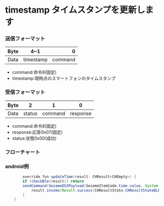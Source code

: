 # timestamp タイムスタンプを更新します

### 送信フォーマット

|  Byte  | 4~1|       0 |  
|:------:|:----:|--------:|
| Data   | timestamp| command |

- command:命令8(固定)
- timestamp:現時点のスマートフォンのタイムスタンプ


### 受信フォーマット

| Byte  |    2    |   1   |     0      |  
|:---:|:-------:|:-----:|:---------:|
| Data | status  | command |response   |
- command:命令8(固定)
- response:応答0x07(固定)
- status:状態0x00(成功)

### フローチャート
<!-- ![icon](timestamp.svg) -->





### android例
``` java
        override fun updateTime(result: CHResult<CHEmpty>) {
        if (checkBle(result)) return
        sendCommand(SesameOS3Payload(SesameItemCode.time.value, System.currentTimeMillis().toUInt32ByteArray()), DeviceSegmentType.cipher) { res ->
            result.invoke(Result.success(CHResultState.CHResultStateBLE(CHEmpty())))
        }
    }
```
